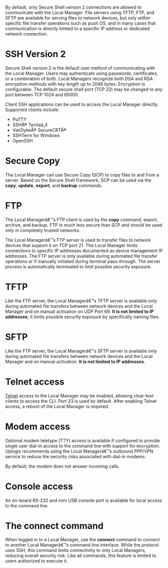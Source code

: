 <!-- 5.5.4 -->

By default, only Secure Shell version 2 connections are allowed to communicate with the Local Manager. File servers using TFTP, FTP, and SFTP are available for serving files to network devices, but only within specific file transfer operations such as push OS, and in many cases that communication is directly limited to a specific IP address or dedicated network connection.

# SSH Version 2

Secure Shell version 2 is the default user method of communicating with the Local Manager. Users may authenticate using passwords, certificates, or a combination of both. Local Managers recognize both DSA and RSA encryption methods with key length up to 2048 bytes. Encryption is configurable. The default secure shell port (TCP 22) may be changed to any port between TCP 1024 and 65000.

Client SSH applications can be used to access the Local Manager directly. Supported clients include:

- PuTTY
- SSHÂ® Tectiaâ„¢
- VanDykeÂ® SecureCRTÂ®
- SSHTerm for Windows
- OpenSSH

# Secure Copy

The Local Manager can use Secure Copy (SCP) to copy files to and from a server. Based on the Secure Shell framework, SCP can be used via the **copy**, **update**, **export**, and **backup** commands.

# FTP

The Local Managerâ€™s FTP client is used by the **copy** command, export, archive, and backup. FTP is much less secure than SCP and should be used only in completely trusted networks.

The Local Managerâ€™s FTP server is used to transfer files to network devices that support it on TCP port 21. The Local Manager limits connections to specific IP addresses documented as device management IP addresses. The FTP server is only available during automated file transfer operations or if manually initiated during terminal pass-through. The server process is automatically terminated to limit possible security exposure.

# TFTP

Like the FTP server, the Local Managerâ€™s TFTP server is available only during automated file transfers between network devices and the Local Manager and on manual activation on UDP Port 69. **It is not limited to IP addresses**; it limits possible security exposure by specifically naming files.

# SFTP

Like the FTP server, the Local Managerâ€™s SFTP server is available only during automated file transfers between network devices and the Local Manager and on manual activation. **It is not limited to IP addresses**.

# Telnet access

[Telnet](https://uplogix.com/docs/local-manager-user-guide/security/telnetTelnet "Telnet") access to the Local Manager may be enabled, allowing clear-text clients to access the CLI. Port 23 is used by default. After enabling Telnet access, a reboot of the Local Manager is required.

# Modem access

Optional modem teletype (TTY) access is available if configured to provide single user dial-in access to the command line with support for encryption. Uplogix recommends using the Local Managerâ€™s outbound PPP/VPN service to reduce the security risks associated with dial-in modems.

By default, the modem does not answer incoming calls.

# Console access

An on-board RS-232 and mini USB console port is available for local access to the command line.

# The connect command

When logged in to a Local Manager, use the **connect** command to connect to another Local Managerâ€™s command line interface. While the protocol uses SSH, this command limits connectivity to only Local Managers, reducing overall security risk. Like all commands, this feature is limited to users authorized to execute it.